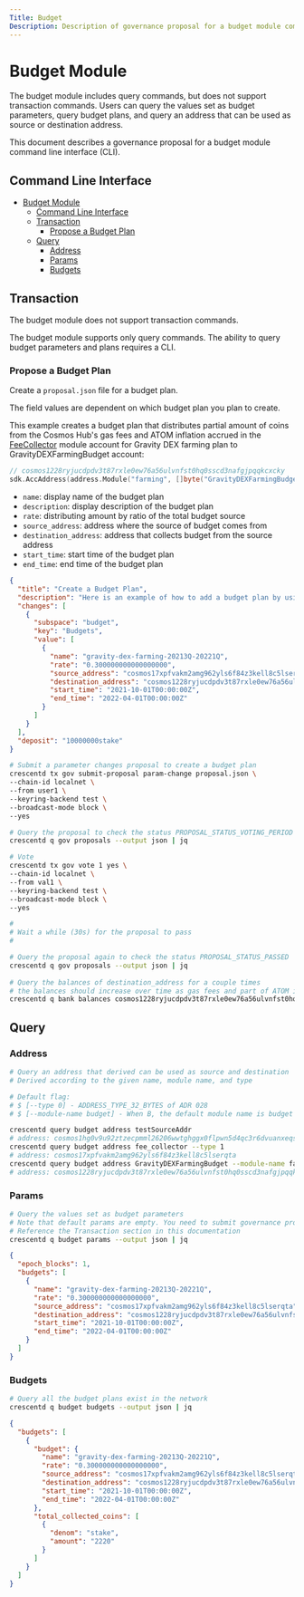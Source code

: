 ```yaml
---
Title: Budget
Description: Description of governance proposal for a budget module command line interface (CLI).
---
```


# Budget Module

The budget module includes query commands, but does not support transaction commands. Users can query the values set as budget parameters, query budget plans, and query an address that can be used as source or destination address. 

This document describes a governance proposal for a budget module command line interface (CLI).

## Command Line Interface

- [Budget Module](#budget-module)
  - [Command Line Interface](#command-line-interface)
  - [Transaction](#transaction)
    - [Propose a Budget Plan](#propose-a-budget-plan)
  - [Query](#query)
    - [Address](#address)
    - [Params](#params)
    - [Budgets](#budgets)

## Transaction

The budget module does not support transaction commands. 

The budget module supports only query commands. The ability to query budget parameters and plans requires a CLI. 

### Propose a Budget Plan

Create a `proposal.json` file for a budget plan. 

The field values are dependent on which budget plan you plan to create. 

This example creates a budget plan that distributes partial amount of coins from the Cosmos Hub's gas fees and ATOM inflation accrued in the [FeeCollector](https://github.com/cosmos/cosmos-sdk/blob/master/x/auth/types/keys.go#L15) module account for Gravity DEX farming plan to GravityDEXFarmingBudget account:

```go
// cosmos1228ryjucdpdv3t87rxle0ew76a56ulvnfst0hq0sscd3nafgjpqqkcxcky
sdk.AccAddress(address.Module("farming", []byte("GravityDEXFarmingBudget")))
```

- `name`: display name of the budget plan
- `description`: display description of the budget plan
- `rate`: distributing amount by ratio of the total budget source
- `source_address`: address where the source of budget comes from
- `destination_address`: address that collects budget from the source address
- `start_time`: start time of the budget plan
- `end_time`: end time of the budget plan

```json
{
  "title": "Create a Budget Plan",
  "description": "Here is an example of how to add a budget plan by using ParameterChangeProposal",
  "changes": [
    {
      "subspace": "budget",
      "key": "Budgets",
      "value": [
        {
          "name": "gravity-dex-farming-20213Q-20221Q",
          "rate": "0.300000000000000000",
          "source_address": "cosmos17xpfvakm2amg962yls6f84z3kell8c5lserqta",
          "destination_address": "cosmos1228ryjucdpdv3t87rxle0ew76a56ulvnfst0hq0sscd3nafgjpqqkcxcky",
          "start_time": "2021-10-01T00:00:00Z",
          "end_time": "2022-04-01T00:00:00Z"
        }
      ]
    }
  ],
  "deposit": "10000000stake"
}
```

```bash
# Submit a parameter changes proposal to create a budget plan
crescentd tx gov submit-proposal param-change proposal.json \
--chain-id localnet \
--from user1 \
--keyring-backend test \
--broadcast-mode block \
--yes

# Query the proposal to check the status PROPOSAL_STATUS_VOTING_PERIOD
crescentd q gov proposals --output json | jq

# Vote
crescentd tx gov vote 1 yes \
--chain-id localnet \
--from val1 \
--keyring-backend test \
--broadcast-mode block \
--yes

#
# Wait a while (30s) for the proposal to pass
#

# Query the proposal again to check the status PROPOSAL_STATUS_PASSED
crescentd q gov proposals --output json | jq
 
# Query the balances of destination_address for a couple times
# the balances should increase over time as gas fees and part of ATOM inflation flow in
crescentd q bank balances cosmos1228ryjucdpdv3t87rxle0ew76a56ulvnfst0hq0sscd3nafgjpqqkcxcky --output json | jq
```

## Query

### Address

```bash
# Query an address that derived can be used as source and destination
# Derived according to the given name, module name, and type

# Default flag:
# $ [--type 0] - ADDRESS_TYPE_32_BYTES of ADR 028
# $ [--module-name budget] - When B, the default module name is budget

crescentd query budget address testSourceAddr
# address: cosmos1hg0v9u92ztzecpmml26206wwtghggx0flpwn5d4qc3r6dvuanxeqs4mnk5
crescentd query budget address fee_collector --type 1
# address: cosmos17xpfvakm2amg962yls6f84z3kell8c5lserqta
crescentd query budget address GravityDEXFarmingBudget --module-name farming
# address: cosmos1228ryjucdpdv3t87rxle0ew76a56ulvnfst0hq0sscd3nafgjpqqkcxcky
```

### Params 

```bash
# Query the values set as budget parameters
# Note that default params are empty. You need to submit governance proposal to create budget plan
# Reference the Transaction section in this documentation
crescentd q budget params --output json | jq
```

```json
{
  "epoch_blocks": 1,
  "budgets": [
    {
      "name": "gravity-dex-farming-20213Q-20221Q",
      "rate": "0.300000000000000000",
      "source_address": "cosmos17xpfvakm2amg962yls6f84z3kell8c5lserqta",
      "destination_address": "cosmos1228ryjucdpdv3t87rxle0ew76a56ulvnfst0hq0sscd3nafgjpqqkcxcky",
      "start_time": "2021-10-01T00:00:00Z",
      "end_time": "2022-04-01T00:00:00Z"
    }
  ]
}
```

### Budgets

```bash
# Query all the budget plans exist in the network
crescentd q budget budgets --output json | jq
```

```json
{
  "budgets": [
    {
      "budget": {
        "name": "gravity-dex-farming-20213Q-20221Q",
        "rate": "0.300000000000000000",
        "source_address": "cosmos17xpfvakm2amg962yls6f84z3kell8c5lserqta",
        "destination_address": "cosmos1228ryjucdpdv3t87rxle0ew76a56ulvnfst0hq0sscd3nafgjpqqkcxcky",
        "start_time": "2021-10-01T00:00:00Z",
        "end_time": "2022-04-01T00:00:00Z"
      },
      "total_collected_coins": [
        {
          "denom": "stake",
          "amount": "2220"
        }
      ]
    }
  ]
}
```
